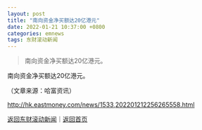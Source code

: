 ```yaml
---
layout: post
title: "南向资金净买额达20亿港元"
date: 2022-01-21 10:37:00 +0800
categories: emnews
tags: 东财滚动新闻
---
```

> 南向资金净买额达20亿港元。

<p>南向资金净买额达20亿港元。</p><p class="em_media">（文章来源：哈富资讯）</p>

<http://hk.eastmoney.com/news/1533,202201212256265558.html>

[返回东财滚动新闻](//finews.withounder.com/emnews/)｜[返回首页](//finews.withounder.com/)